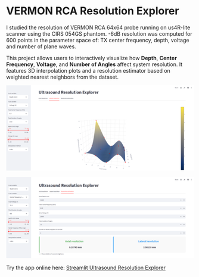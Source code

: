 # VERMON RCA Resolution Explorer

I studied the resolution of VERMON RCA 64x64 probe running on us4R-lite scanner using the CIRS 054GS phantom. 
-6dB resolution was computed for 600 points in the parameter space of: TX center frequency, depth, voltage and number of plane waves.

This project allows users to interactively visualize how **Depth**, **Center Frequency**, **Voltage**, and **Number of Angles** affect system resolution. 
It features 3D interpolation plots and a resolution estimator based on weighted nearest neighbors from the dataset.

![Resolution](res-exp.png)

![Resolution Estimation](res-est.png)


Try the app online here: [Streamlit Ultrasound Resolution Explorer](https://ultrasound-resolution-explorer.streamlit.app/)

